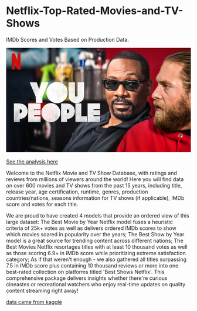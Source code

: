 # Netflix-Top-Rated-Movies-and-TV-Shows
IMDb Scores and Votes Based on Production Data.

<img src="img/portada.jpg" width=700px>

[See the analysis here](https://github.com/ortizfram/Netflix-Top-Rated-Movies-and-TV-Shows/blob/main/Netflix%20Top%20Rated.ipynb)

Welcome to the Netflix Movie and TV Show Database, with ratings and reviews from millions of viewers around the world! Here you will find data on over 600 movies and TV shows from the past 15 years, including title, release year, age certification, runtime, genres, production countries/nations, seasons information for TV shows (if applicable), IMDb score and votes for each title.

We are proud to have created 4 models that provide an ordered view of this large dataset: The Best Movie by Year Netflix model fuses a heuristic criteria of 25k+ votes as well as delivers ordered IMDb scores to show which movies soared in popularity over the years; The Best Show by Year model is a great source for trending content across different nations; The Best Movies Netflix resortages titles with at least 10 thousand votes as well as those scoring 6.9+ in IMDb score while prioritizing extreme satisfaction category; As if that weren't enough - we also gathered all titles surpassing 7.5 in IMDb score plus containing 10 thousand reviews or more into one best-rated collection on platforms titled 'Best Shows Netflix'. This comprehensive package delivers insights whether there're curious cineastes or recreational watchers who enjoy real-time updates on quality content streaming right away!

[data came from kaggle](https://www.kaggle.com/datasets/thedevastator/netflix-top-rated-movies-and-tv-shows-2020-2022)
